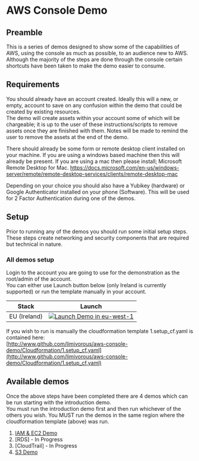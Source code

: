 # AWS Console Demo
## Preamble
This is a series of demos designed to show some of the capabilities of AWS, using the console as much as possible, to an audience new to AWS.  
Although the majority of the steps are done through the console certain shortcuts have been taken to make the demo easier to consume.


## Requirements
You should already have an account created. Ideally this will a new, or empty, account to save on any confusion within the demo that could be created by existing resources.  
The demo will create assets within your account some of which will be chargeable; it is up to the user of these instructions/scripts to remove assets once they are finished with them. Notes will be made to remind the user to remove the assets at the end of the demo.

There should already be some form or remote desktop client installed on your machine. If you are using a windows based machine then this will already be present. If you are using a mac then please install; 
Microsoft Remote Desktop for Mac.
https://docs.microsoft.com/en-us/windows-server/remote/remote-desktop-services/clients/remote-desktop-mac

Depending on your choice you should also have a Yubikey (hardware) or Google Authenticator installed on your phone (Software). This will be used for 2 Factor Authentication during one of the demos.


## Setup
Prior to running any of the demos you should run some initial setup steps. These steps create networking and security components that are required but technical in nature.

### All demos setup
Login to the account you are going to use for the demonstration as the root/admin of the account.  
You can either use Launch button below (only Ireland is currently supported) or run the template manually in your account.  

Stack| Launch
------|-----
EU (Ireland) | [![Launch Demo in eu-west-1](http://docs.aws.amazon.com/AWSCloudFormation/latest/UserGuide/images/cloudformation-launch-stack-button.png)](https://console.aws.amazon.com/cloudformation/home?region=eu-west-1#/stacks/new?stackName=ConsoleDemo&templateURL=https://s3-eu-west-1.amazonaws.com/github-limivorous/aws-console-demo/1.setup_cf.yaml)


If you wish to run is manually the cloudformation template 1.setup_cf.yaml is contained here:  
[http://www.github.com/limivorous/aws-console-demo/Cloudformation/1.setup_cf.yaml](http://www.github.com/limivorous/aws-console-demo/Cloudformation/1.setup_cf.yaml)

## Available demos
Once the above steps have been completed there are 4 demos which can be run starting with the introduction demo.  
You must run the introduction demo first and then run whichever of the others you wish. You MUST run the demos in the same region where the cloudformation template (above) was run.
1. [IAM & EC2 Demo](Documentation/1.IAMEC2.Demo.md)
2. [RDS] - In Progress
3. [CloudTrail] - In Progress
4. [S3 Demo](Documentation/4.S3.Demo.md)
